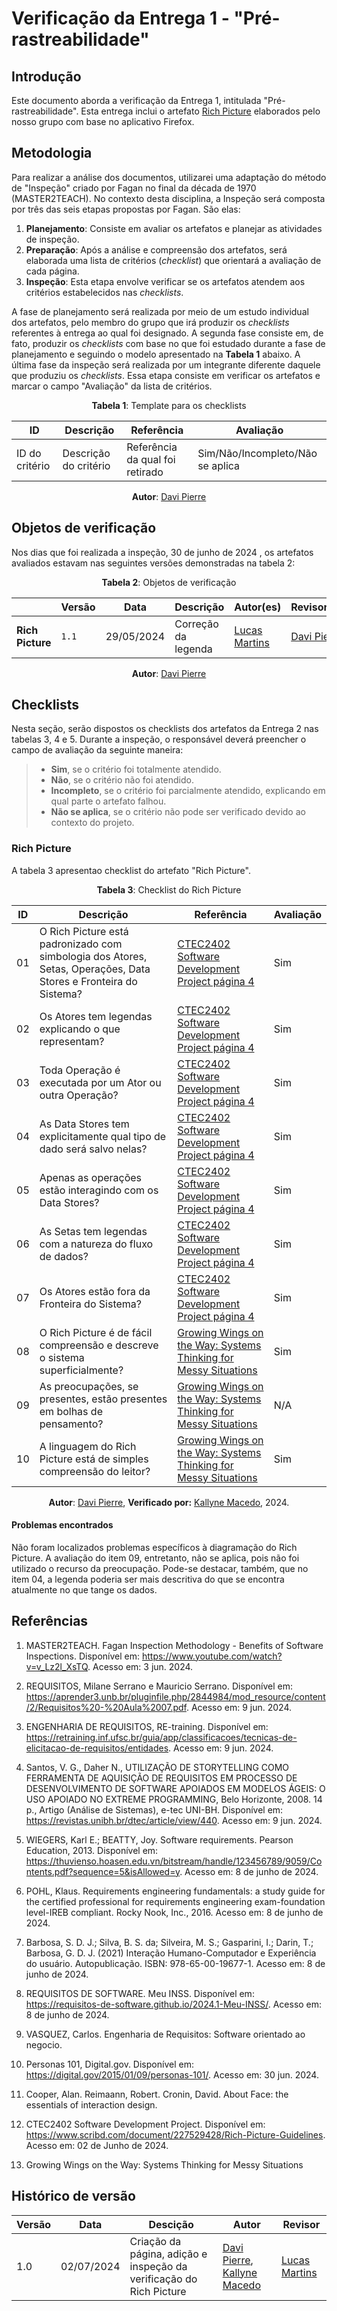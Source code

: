 # Verificação da Entrega 1 - "Pré-rastreabilidade"

## Introdução

Este documento aborda a verificação da Entrega 1, intitulada "Pré-rastreabilidade". Esta entrega inclui o artefato [Rich Picture](../../pre-rastreabilidade/rich-picture.md) elaborados pelo nosso grupo com base no aplicativo Firefox.

## Metodologia

Para realizar a análise dos documentos, utilizarei uma adaptação do método de "Inspeção" criado por Fagan no final da década de 1970 (MASTER2TEACH). No contexto desta disciplina, a Inspeção será composta por três das seis etapas propostas por Fagan. São elas:

1. **Planejamento**: Consiste em avaliar os artefatos e planejar as atividades de inspeção.
2. **Preparação**: Após a análise e compreensão dos artefatos, será elaborada uma lista de critérios (*checklist*) que orientará a avaliação de cada página.
3. **Inspeção**: Esta etapa envolve verificar se os artefatos atendem aos critérios estabelecidos nas *checklists*.

A fase de planejamento será realizada por meio de um estudo individual dos artefatos, pelo membro do grupo que irá produzir os *checklists* referentes à entrega ao qual foi designado. A segunda fase consiste em, de fato, produzir os *checklists* com base no que foi estudado durante a fase de planejamento e seguindo o modelo apresentado na **Tabela 1** abaixo. A última fase da inspeção será realizada por um integrante diferente daquele que produziu os *checklists*. Essa etapa consiste em verificar os artefatos e marcar o campo "Avaliação" da lista de critérios.

<center>

**Tabela 1**: Template para os checklists

| ID             | Descrição             | Referência                      | Avaliação                        |
| -------------- | --------------------- | ------------------------------- | -------------------------------- |
| ID do critério | Descrição do critério | Referência da qual foi retirado | Sim/Não/Incompleto/Não se aplica |

**Autor**: [Davi Pierre](https://github.com/DaviPierre)

</center>

## Objetos de verificação

Nos dias que foi realizada a inspeção, 30 de junho de 2024 , os artefatos avaliados estavam nas seguintes versões demonstradas na tabela 2:

<center>

**Tabela 2**: Objetos de verificação

|                  | Versão | Data       | Descrição           | Autor(es)                                         | Revisor(es)                                  |
| ---------------- | ------ | ---------- | ------------------- | ------------------------------------------------- | -------------------------------------------- |
| **Rich Picture** | `1.1`  | 29/05/2024 | Correção da legenda | [Lucas Martins](https://github.com/martinsglucas) | [Davi Pierre](https://github.com/DaviPierre) |


**Autor**: [Davi Pierre](https://github.com/DaviPierre)

</center>

## Checklists

Nesta seção, serão dispostos os checklists dos artefatos da Entrega 2 nas tabelas 3, 4 e 5. Durante a inspeção, o responsável deverá preencher o campo de avaliação da seguinte maneira: 

>- **Sim**, se o critério foi totalmente atendido. 
>- **Não**, se o critério não foi atendido. 
>- **Incompleto**, se o critério foi parcialmente atendido, explicando em qual parte o artefato falhou. 
>- **Não se aplica**, se o critério não pode ser verificado devido ao contexto do projeto. 

### Rich Picture

A tabela 3 apresentao checklist do artefato "Rich Picture".


<center>

**Tabela 3**: Checklist do Rich Picture

| ID  | Descrição                                                                                                        | Referência                                                                                  | Avaliação |
| --- | ---------------------------------------------------------------------------------------------------------------- | ------------------------------------------------------------------------------------------- | --------- |
| 01  | O Rich Picture está padronizado com simbologia dos Atores, Setas, Operações, Data Stores e Fronteira do Sistema? | [CTEC2402 Software Development Project página 4](../grupo_6/assets/R1.png)                  | Sim       |
| 02  | Os Atores tem legendas explicando o que representam?                                                             | [CTEC2402 Software Development Project página 4](../grupo_6/assets/R1.png)                  | Sim       |
| 03  | Toda Operação é executada por um Ator ou outra Operação?                                                         | [CTEC2402 Software Development Project página 4](../grupo_6/assets/R1.png)                  | Sim       |
| 04  | As Data Stores tem explicitamente qual tipo de dado será salvo nelas?                                            | [CTEC2402 Software Development Project página 4](../grupo_6/assets/R1.png)                  | Sim       |
| 05  | Apenas as operações estão interagindo com os Data Stores?                                                        | [CTEC2402 Software Development Project página 4](../grupo_6/assets/R1.png)                  | Sim       |
| 06  | As Setas tem legendas com a natureza do fluxo de dados?                                                          | [CTEC2402 Software Development Project página 4](../grupo_6/assets/R1.png)                  | Sim       |
| 07  | Os Atores estão fora da Fronteira do Sistema?                                                                    | [CTEC2402 Software Development Project página 4](../grupo_6/assets/R1.png)                  | Sim       |
| 08  | O Rich Picture é de fácil compreensão e descreve o sistema superficialmente?                                     | [Growing Wings on the Way: Systems Thinking for Messy Situations](../grupo_6/assets/R2.png) | Sim       |
| 09  | As preocupações, se presentes, estão presentes em bolhas de pensamento?                                          | [Growing Wings on the Way: Systems Thinking for Messy Situations](../grupo_6/assets/R2.png) | N/A       |
| 10  | A linguagem do Rich Picture está de simples compreensão do leitor?                                               | [Growing Wings on the Way: Systems Thinking for Messy Situations](../grupo_6/assets/R2.png) | Sim       |


**Autor**: [Davi Pierre](https://github.com/DaviPierre), **Verificado por:** [Kallyne Macedo](https://github.com/kalipassos), 2024.

</center>


#### Problemas encontrados

Não foram localizados problemas específicos à diagramação do Rich Picture. A avaliação do item 09, entretanto, não se aplica, pois não foi utilizado o recurso da preocupação. Pode-se destacar, também, que no item 04, a legenda poderia ser mais descritiva do que se encontra atualmente no que tange os dados. 



## Referências

1. MASTER2TEACH. Fagan Inspection Methodology - Benefits of Software Inspections. Disponível em: https://www.youtube.com/watch?v=v_Lz2l_XsTQ. Acesso em: 3 jun. 2024.

2. REQUISITOS, Milane Serrano e Mauricio Serrano. Disponível em: https://aprender3.unb.br/pluginfile.php/2844984/mod_resource/content/2/Requisitos%20-%20Aula%2007.pdf. Acesso em: 9 jun. 2024.

3. ENGENHARIA DE REQUISITOS, RE-training. Disponível em: https://retraining.inf.ufsc.br/guia/app/classificacoes/tecnicas-de-elicitacao-de-requisitos/entidades. Acesso em: 9 jun. 2024.

4. Santos, V. G., Daher N., UTILIZAÇÃO DE STORYTELLING COMO FERRAMENTA DE AQUISIÇÃO DE REQUISITOS EM PROCESSO DE DESENVOLVIMENTO DE SOFTWARE APOIADOS EM MODELOS ÁGEIS: O USO APOIADO NO EXTREME PROGRAMMING, Belo Horizonte, 2008. 14 p., Artigo (Análise de Sistemas), e-tec UNI-BH. Disponível em: https://revistas.unibh.br/dtec/article/view/440. Acesso em: 9 jun. 2024.

5. WIEGERS, Karl E.; BEATTY, Joy. Software requirements. Pearson Education, 2013. Disponível em: <https://thuvienso.hoasen.edu.vn/bitstream/handle/123456789/9059/Contents.pdf?sequence=5&isAllowed=y>. Acesso em: 8 de junho de 2024.

6. POHL, Klaus. Requirements engineering fundamentals: a study guide for the certified professional for requirements engineering exam-foundation level-IREB compliant. Rocky Nook, Inc., 2016. Acesso em: 8 de junho de 2024.

7. Barbosa, S. D. J.; Silva, B. S. da; Silveira, M. S.; Gasparini, I.; Darin, T.; Barbosa, G. D. J. (2021) Interação Humano-Computador e Experiência do usuário. Autopublicação. ISBN: 978-65-00-19677-1. Acesso em: 8 de junho de 2024.

8. REQUISITOS DE SOFTWARE. Meu INSS. Disponível em: <https://requisitos-de-software.github.io/2024.1-Meu-INSS/>. Acesso em: 8 de junho de 2024.

9. VASQUEZ, Carlos. Engenharia de Requisitos: Software orientado ao negocio.

10. Personas 101, Digital.gov. Disponível em: https://digital.gov/2015/01/09/personas-101/. Acesso em: 30 jun. 2024.

11. Cooper, Alan. Reimaann, Robert. Cronin, David. About Face: the essentials of interaction design.

12. CTEC2402 Software Development Project. Disponível em: <https://www.scribd.com/document/227529428/Rich-Picture-Guidelines>. Acesso em: 02 de Junho de 2024.

13. Growing Wings on the Way: Systems Thinking for Messy Situations

## Histórico de versão

| Versão | Data       | Descição                                                            | Autor                                                                                         | Revisor                                           |
| ------ | ---------- | ------------------------------------------------------------------- | --------------------------------------------------------------------------------------------- | ------------------------------------------------- |
| 1.0    | 02/07/2024 | Criação da página, adição e inspeção da verificação do Rich Picture | [Davi Pierre](https://github.com/DaviPierre), [Kallyne Macedo](https://github.com/kalipassos) | [Lucas Martins](https://github.com/martinsglucas) |